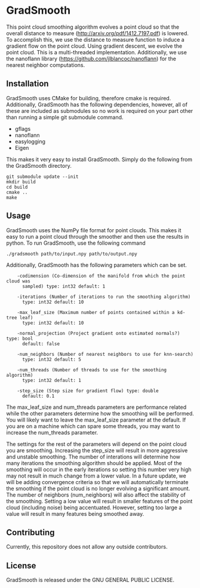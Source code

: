 # GradSmooth

This point cloud smoothing algorithm evolves a point cloud so that the overall distance to measure (http://arxiv.org/pdf/1412.7197.pdf) is lowered. To accomplish this, we use the distance to measure function to induce a gradient flow on the point cloud. Using gradient descent, we evolve the point cloud. This is a multi-threaded implementation. Additionally, we use the nanoflann library (https://github.com/jlblancoc/nanoflann) for the nearest neighbor computations.

## Installation
GradSmooth uses CMake for building, therefore cmake is required. Additionally, GradSmooth has the following dependencies, however, all of these are included as submodules so no work is required on your part other than running a simple git submodule command.

- gflags
- nanoflann
- easylogging
- Eigen

This makes it very easy to install GradSmooth. Simply do the following from the GradSmooth directory.

```
git submodule update --init
mkdir build
cd build
cmake ..
make
```

## Usage

GradSmooth uses the NumPy file format for point clouds. This makes it easy to run a point cloud through the smoother and then use the results in python. To run GradSmooth, use the following command

```
./gradsmooth path/to/input.npy path/to/output.npy
```

Additionally, GradSmooth has the following parameters which can be set.

```
    -codimension (Co-dimension of the manifold from which the point cloud was
      sampled) type: int32 default: 1

    -iterations (Number of iterations to run the smoothing algorithm)
      type: int32 default: 10

    -max_leaf_size (Maximum number of points contained within a kd-tree leaf)
      type: int32 default: 10

    -normal_projection (Project gradient onto estimated normals?) type: bool
      default: false

    -num_neighbors (Number of nearest neighbors to use for knn-search)
      type: int32 default: 5

    -num_threads (Number of threads to use for the smoothing algorithm)
      type: int32 default: 1

    -step_size (Step size for gradient flow) type: double
      default: 0.1
```

The max_leaf_size and num_threads parameters are performance related while the other parameters determine how the smoothing will be performed. You will likely want to leave the max_leaf_size parameter at the default. If you are on a machine which can spare some threads, you may want to increase the num_threads parameter. 

The settings for the rest of the parameters will depend on the point cloud you are smoothing. Increasing the step_size will result in more aggressive and unstable smoothing. The number of interations will determine how many iterations the smoothing algorithm should be applied. Most of the smoothing will occur in the early iterations so setting this number very high may not result in much change from a lower value. In a future update, we will be adding convergence criteria so that we will automatically terminate the smoothing if the point cloud is no longer evolving a significant amount. The number of neighbors (num_neighbors) will also affect the stability of the smoothing. Setting a low value will result in smaller features of the point cloud (including noise) being accentuated. However, setting too large a value will result in many features being smoothed away.

## Contributing

Currently, this repository does not allow any outside contributors.

## License

GradSmooth is released under the GNU GENERAL PUBLIC LICENSE.
